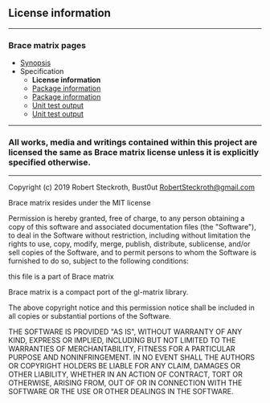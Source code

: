 ## License information

---
### Brace matrix pages
* [Synopsis](https://github.com/restarian/brace_matrix/blob/master/docs/synopsis.md)
* Specification
  * **License information**
  * [Package information](https://github.com/restarian/brace_matrix/blob/master/docs/specification/package_information.md)
  * [Package information](https://github.com/restarian/brace_matrix/blob/master/docs/specification/package_information.md)
  * [Unit test output](https://github.com/restarian/brace_matrix/blob/master/docs/specification/unit_test_output.md)
  * [Unit test output](https://github.com/restarian/brace_matrix/blob/master/docs/specification/unit_test_output.md)

---

### All works, media and writings contained within this project are licensed the same as Brace matrix license unless it is explicitly specified otherwise.

---

Copyright (c) 2019 Robert Steckroth, Bust0ut [<RobertSteckroth@gmail.com>](mailto:RobertSteckroth@gmail.com)

Brace matrix resides under the MIT license

Permission is hereby granted, free of charge, to any person obtaining a copy
of this software and associated documentation files (the "Software"), to deal
in the Software without restriction, including without limitation the rights
to use, copy, modify, merge, publish, distribute, sublicense, and/or sell
copies of the Software, and to permit persons to whom the Software is
furnished to do so, subject to the following conditions:

  this file is a part of Brace matrix 

  Brace matrix is a compact port of the gl-matrix library. 

The above copyright notice and this permission notice shall be included in all
copies or substantial portions of the Software.

THE SOFTWARE IS PROVIDED "AS IS", WITHOUT WARRANTY OF ANY KIND, EXPRESS OR
IMPLIED, INCLUDING BUT NOT LIMITED TO THE WARRANTIES OF MERCHANTABILITY,
FITNESS FOR A PARTICULAR PURPOSE AND NONINFRINGEMENT. IN NO EVENT SHALL THE
AUTHORS OR COPYRIGHT HOLDERS BE LIABLE FOR ANY CLAIM, DAMAGES OR OTHER
LIABILITY, WHETHER IN AN ACTION OF CONTRACT, TORT OR OTHERWISE, ARISING FROM,
OUT OF OR IN CONNECTION WITH THE SOFTWARE OR THE USE OR OTHER DEALINGS IN THE
SOFTWARE.


